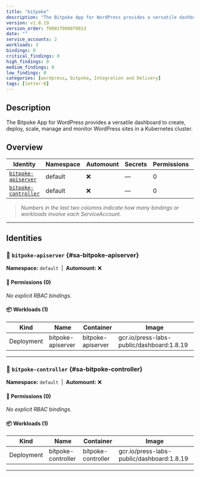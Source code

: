 ```yaml
---
title: "bitpoke"
description: "The Bitpoke App for WordPress provides a versatile dashboard to create, deploy, scale, manage and monitor WordPress sites in a Kubernetes cluster."
version: v1.8.19
version_order: f0001f0008f0013
date: ""
service_accounts: 2
workloads: 3
bindings: 0
critical_findings: 0
high_findings: 0
medium_findings: 0
low_findings: 0
categories: [wordpress, bitpoke, Integration and Delivery]
tags: [letter-B]
---
```


## Description

The Bitpoke App for WordPress provides a versatile dashboard to create, deploy, scale, manage and monitor WordPress sites in a Kubernetes cluster.

## Overview

| Identity                                       | Namespace | Automount | Secrets | Permissions | Workloads | Risk |
| ---------------------------------------------- | --------- | --------- | ------- | ----------- | --------- | ---- |
| [`bitpoke-apiserver`](#sa-bitpoke-apiserver)   | default   | ❌        | —       | 0           | 1         | —    |
| [`bitpoke-controller`](#sa-bitpoke-controller) | default   | ❌        | —       | 0           | 1         | —    |

> _Numbers in the last two columns indicate how many bindings or workloads involve each ServiceAccount._

---

## Identities

### 🤖 `bitpoke-apiserver` {#sa-bitpoke-apiserver}

**Namespace:** `default`  |  **Automount:** ❌

#### 🔑 Permissions (0)

_No explicit RBAC bindings._

#### 📦 Workloads (1)

| Kind       | Name              | Container         | Image                                     |
| ---------- | ----------------- | ----------------- | ----------------------------------------- |
| Deployment | bitpoke-apiserver | bitpoke-apiserver | gcr.io/press-labs-public/dashboard:1.8.19 |

---

### 🤖 `bitpoke-controller` {#sa-bitpoke-controller}

**Namespace:** `default`  |  **Automount:** ❌

#### 🔑 Permissions (0)

_No explicit RBAC bindings._

#### 📦 Workloads (1)

| Kind       | Name               | Container          | Image                                     |
| ---------- | ------------------ | ------------------ | ----------------------------------------- |
| Deployment | bitpoke-controller | bitpoke-controller | gcr.io/press-labs-public/dashboard:1.8.19 |

---
